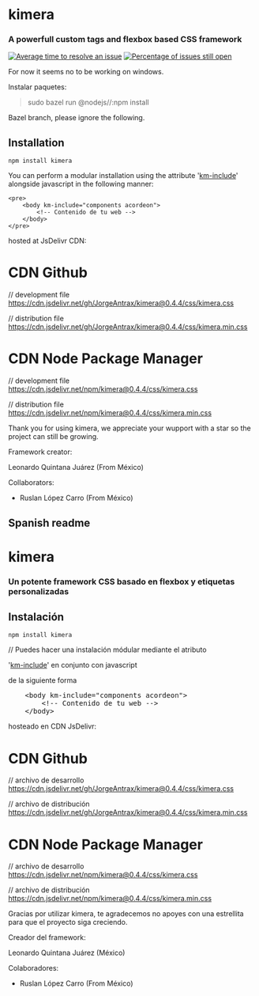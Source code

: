 # kimera
### A powerfull custom tags and flexbox based CSS framework
[![Average time to resolve an issue](http://isitmaintained.com/badge/resolution/JorgeAntrax/kimera.svg)](http://isitmaintained.com/project/JorgeAntrax/kimera "Average time to resolve an issue")
[![Percentage of issues still open](http://isitmaintained.com/badge/open/JorgeAntrax/kimera.svg)](http://isitmaintained.com/project/JorgeAntrax/kimera "Percentage of issues still open")

For now it seems no to be working on windows.

Instalar paquetes:
> sudo bazel run @nodejs//:npm install

Bazel branch, please ignore the following.

Installation
----

    npm install kimera

You can perform a modular installation using the attribute '<a href="http://kimera.comli.com">km-include</a>' alongside javascript in the following manner:

    <pre>
    	<body km-include="components acordeon">
	    	<!-- Contenido de tu web -->
	    </body>
    </pre>


hosted at JsDelivr CDN:

# CDN Github

// development file
https://cdn.jsdelivr.net/gh/JorgeAntrax/kimera@0.4.4/css/kimera.css

// distribution file
https://cdn.jsdelivr.net/gh/JorgeAntrax/kimera@0.4.4/css/kimera.min.css

# CDN Node Package Manager

// development file
https://cdn.jsdelivr.net/npm/kimera@0.4.4/css/kimera.css

// distribution file
https://cdn.jsdelivr.net/npm/kimera@0.4.4/css/kimera.min.css

Thank you for using kimera, we appreciate your wupport with a star so the project can still be growing.

Framework creator:

Leonardo Quintana Juárez  (From México)

Collaborators:

* Ruslan López Carro (From México)


Spanish readme
--

# kimera
### Un potente framework CSS basado en flexbox y etiquetas personalizadas

Instalación
----

    npm install kimera

// Puedes hacer una instalación módular mediante el atributo

'<a href="http://kimera.comli.com">km-include</a>' en conjunto con javascript

de la siguiente forma
<pre>
	&ltbody km-include="components acordeon"&gt
		&lt!-- Contenido de tu web --&gt
	&lt/body&gt
</pre>


hosteado en CDN JsDelivr:

# CDN Github

// archivo de desarrollo
https://cdn.jsdelivr.net/gh/JorgeAntrax/kimera@0.4.4/css/kimera.css

// archivo de distribución
https://cdn.jsdelivr.net/gh/JorgeAntrax/kimera@0.4.4/css/kimera.min.css

# CDN Node Package Manager

// archivo de desarrollo
https://cdn.jsdelivr.net/npm/kimera@0.4.4/css/kimera.css

// archivo de distribución
https://cdn.jsdelivr.net/npm/kimera@0.4.4/css/kimera.min.css

Gracias por utilizar kimera, te agradecemos no apoyes con una estrellita
para que el proyecto siga creciendo.

Creador del framework:

Leonardo Quintana Juárez  (México)

Colaboradores:

* Ruslan López Carro (From México)
